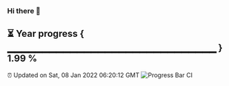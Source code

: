 ### Hi there 👋
⏳ Year progress { ▁▁▁▁▁▁▁▁▁▁▁▁▁▁▁▁▁▁▁▁▁▁▁▁▁▁▁▁▁▁ } 1.99 %
---
⏰ Updated on Sat, 08 Jan 2022 06:20:12 GMT
![Progress Bar CI](https://github.com/liununu/liununu/workflows/Progress%20Bar%20CI/badge.svg)
